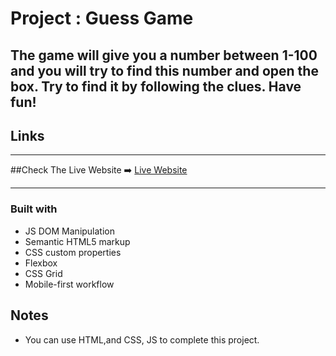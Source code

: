 # Project : Guess Game

## The game will give you a number between 1-100 and you will try to find this number and open the box. Try to find it by following the clues. Have fun!

## Links
<hr>
##Check The Live Website ➡️</b> <a href="https://joemre.github.io/Guess-Game-JS/">Live Website</a> 
<hr>

### Built with
- JS DOM Manipulation
- Semantic HTML5 markup
- CSS custom properties
- Flexbox
- CSS Grid
- Mobile-first workflow

## Notes

- You can use HTML,and CSS, JS to complete this project.
